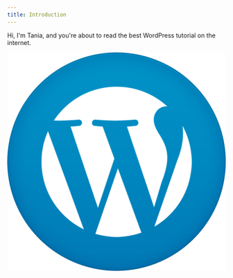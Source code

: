 ```yaml
---
title: Introduction
---
```


Hi, I'm Tania, and you're about to read the best WordPress tutorial on the internet.

![WordPress Logo](../img/wp-logo.png)